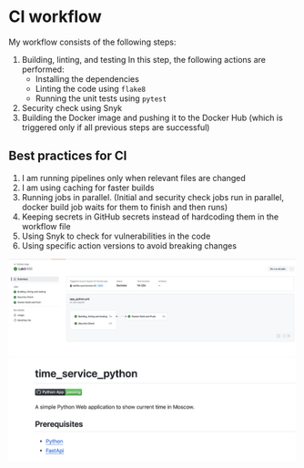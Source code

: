 # CI workflow

My workflow consists of the following steps:

1. Building, linting, and testing
    In this step, the following actions are performed:
    - Installing the dependencies
    - Linting the code using `flake8`
    - Running the unit tests using `pytest`
2. Security check using Snyk
3. Building the Docker image and pushing it to the Docker Hub (which is triggered only if all previous steps are successful)

## Best practices for CI

1. I am running pipelines only when relevant files are changed
2. I am using caching for faster builds
3. Running jobs in parallel. (Initial and security check jobs run in parallel, docker build job waits for them to finish and then runs)
4. Keeping secrets in GitHub secrets instead of hardcoding them in the workflow file
5. Using Snyk to check for vulnerabilities in the code
6. Using specific action versions to avoid breaking changes

![CI workflow](images/lab3/ci.png)
![badge](images/lab3/badge.png)
